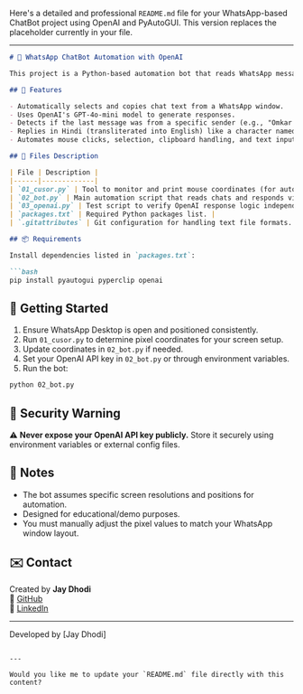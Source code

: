 Here's a detailed and professional `README.md` file for your WhatsApp-based ChatBot project using OpenAI and PyAutoGUI. This version replaces the placeholder currently in your file.

---

````markdown
# 💬 WhatsApp ChatBot Automation with OpenAI

This project is a Python-based automation bot that reads WhatsApp messages from the screen, analyzes the latest message, and responds using OpenAI's GPT model. It simulates human interaction on WhatsApp desktop using `pyautogui` and `pyperclip`.

## 🔧 Features

- Automatically selects and copies chat text from a WhatsApp window.
- Uses OpenAI's GPT-4o-mini model to generate responses.
- Detects if the last message was from a specific sender (e.g., "Omkar Chavan").
- Replies in Hindi (transliterated into English) like a character named "Jay" who is multilingual.
- Automates mouse clicks, selection, clipboard handling, and text input.

## 🧩 Files Description

| File | Description |
|------|-------------|
| `01_cusor.py` | Tool to monitor and print mouse coordinates (for automation positioning). |
| `02_bot.py` | Main automation script that reads chats and responds via OpenAI. |
| `03_openai.py` | Test script to verify OpenAI response logic independently. |
| `packages.txt` | Required Python packages list. |
| `.gitattributes` | Git configuration for handling text file formats. |

## 📦 Requirements

Install dependencies listed in `packages.txt`:

```bash
pip install pyautogui pyperclip openai
````

## 🚀 Getting Started

1. Ensure WhatsApp Desktop is open and positioned consistently.
2. Run `01_cusor.py` to determine pixel coordinates for your screen setup.
3. Update coordinates in `02_bot.py` if needed.
4. Set your OpenAI API key in `02_bot.py` or through environment variables.
5. Run the bot:

```bash
python 02_bot.py
```

## 🔐 Security Warning

⚠️ **Never expose your OpenAI API key publicly.** Store it securely using environment variables or external config files.

## 📌 Notes

* The bot assumes specific screen resolutions and positions for automation.
* Designed for educational/demo purposes.
* You must manually adjust the pixel values to match your WhatsApp window layout.

## ✉️ Contact
Created by **Jay Dhodi**  
🔗 [GitHub](https://github.com/jaydhodi09)  
🔗 [LinkedIn](https://www.linkedin.com/in/jaydhodi14/)

---

Developed by \[Jay Dhodi]

```

---

Would you like me to update your `README.md` file directly with this content?
```

 
